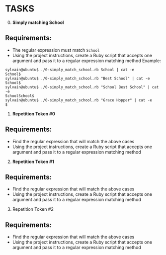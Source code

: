 # TASKS

0. **Simply matching School**
## Requirements:

- The regular expression must match `School`
- Using the project instructions, create a Ruby script that accepts one argument and pass it to a regular expression matching method
Example:
```
sylvain@ubuntu$ ./0-simply_match_school.rb School | cat -e
School$
sylvain@ubuntu$ ./0-simply_match_school.rb "Best School" | cat -e
School$
sylvain@ubuntu$ ./0-simply_match_school.rb "School Best School" | cat -e
SchoolSchool$
sylvain@ubuntu$ ./0-simply_match_school.rb "Grace Hopper" | cat -e
$
```

1.  **Repetition Token #0**
## Requirements:

- Find the regular expression that will match the above cases
- Using the project instructions, create a Ruby script that accepts one argument and pass it to a regular expression matching method

2. **Repetition Token #1**
## Requirements:
- Find the regular expression that will match the above cases
- Using the project instructions, create a Ruby script that accepts one argument and pass it to a regular expression matching method

3. Repetition Token #2
## Requirements:

- Find the regular expression that will match the above cases
- Using the project instructions, create a Ruby script that accepts one argument and pass it to a regular expression matching method